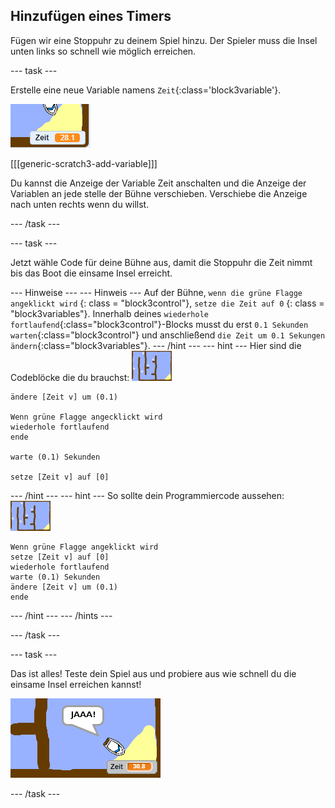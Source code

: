 ## Hinzufügen eines Timers

Fügen wir eine Stoppuhr zu deinem Spiel hinzu. Der Spieler muss die Insel unten links so schnell wie möglich erreichen.

\--- task \---

Erstelle eine neue Variable namens `Zeit`{:class='block3variable'}.

![screenshot](images/boat-variable-annotated.png)

[[[generic-scratch3-add-variable]]]

Du kannst die Anzeige der Variable Zeit anschalten und die Anzeige der Variablen an jede stelle der Bühne verschieben. Verschiebe die Anzeige nach unten rechts wenn du willst.

\--- /task \---

\--- task \---

Jetzt wähle Code für deine Bühne aus, damit die Stoppuhr die Zeit nimmt bis das Boot die einsame Insel erreicht.

\--- Hinweise \--- \--- Hinweis \--- Auf der Bühne, ` wenn die grüne Flagge angeklickt wird ` {: class = "block3control"}, ` setze die Zeit auf 0 ` {: class = "block3variables"}. Innerhalb deines `wiederhole fortlaufend`{:class="block3control"}-Blocks musst du erst `0.1 Sekunden warten`{:class="block3control"} und anschließend `die Zeit um 0.1 Sekungen ändern`{:class="block3variables"}. \--- /hint \--- \--- hint \--- Hier sind die Codeblöcke die du brauchst: ![Bühne](images/stage.png)

```blocks3
ändere [Zeit v] um (0.1)

Wenn grüne Flagge angecklickt wird
wiederhole fortlaufend
ende

warte (0.1) Sekunden

setze [Zeit v] auf [0]
```

\--- /hint \--- \--- hint \--- So sollte dein Programmiercode aussehen: ![Bühne](images/stage.png)

```blocks3
Wenn grüne Flagge angeklickt wird
setze [Zeit v] auf [0]
wiederhole fortlaufend
warte (0.1) Sekunden
ändere [Zeit v] um (0.1)
ende
```

\--- /hint \--- \--- /hints \---

\--- /task \---

\--- task \---

Das ist alles! Teste dein Spiel aus und probiere aus wie schnell du die einsame Insel erreichen kannst!

![screenshot](images/boat-variable-test.png)

\--- /task \---